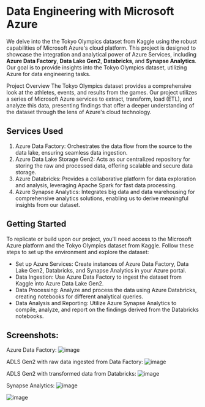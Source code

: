 # Data Engineering with Microsoft Azure
We delve into the the Tokyo Olympics dataset from Kaggle using the robust capabilities of Microsoft Azure's cloud platform. This project is designed to showcase the integration and analytical power of Azure Services, including 
**Azure Data Factory**, **Data Lake Gen2**, **Databricks**, and **Synapse Analytics**.
Our goal is to provide insights into the Tokyo Olympics dataset, utilizing Azure for data engineering tasks.

Project Overview
The Tokyo Olympics dataset provides a comprehensive look at the athletes, events, and results from the games. Our project utilizes a series of Microsoft Azure services to extract, transform, load (ETL), and analyze this data, presenting findings that offer a deeper understanding of the dataset through the lens of Azure's cloud technology.

## Services Used
1. Azure Data Factory: Orchestrates the data flow from the source to the data lake, ensuring seamless data ingestion.
2. Azure Data Lake Storage Gen2: Acts as our centralized repository for storing the raw and processed data, offering scalable and secure data storage.
3. Azure Databricks: Provides a collaborative platform for data exploration and analysis, leveraging Apache Spark for fast data processing.
4. Azure Synapse Analytics: Integrates big data and data warehousing for comprehensive analytics solutions, enabling us to derive meaningful insights from our dataset.
   
##  Getting Started
To replicate or build upon our project, you'll need access to the Microsoft Azure platform and the Tokyo Olympics dataset from Kaggle. Follow these steps to set up the environment and explore the dataset:

* Set up Azure Services: Create instances of Azure Data Factory, Data Lake Gen2, Databricks, and Synapse Analytics in your Azure portal.
* Data Ingestion: Use Azure Data Factory to ingest the dataset from Kaggle into Azure Data Lake Gen2.
* Data Processing: Analyze and process the data using Azure Databricks, creating notebooks for different analytical queries.
* Data Analysis and Reporting: Utilize Azure Synapse Analytics to compile, analyze, and report on the findings derived from the Databricks notebooks.

## Screenshots:
Azure Data Factory:
![image](https://github.com/Sankeerth10/DE_with_Azure/assets/100099621/27bef596-ae3f-48ad-8cf8-3e7f641ead4e)

ADLS Gen2 with raw data ingested from Data Factory:
![image](https://github.com/Sankeerth10/DE_with_Azure/assets/100099621/a7d8b364-bd80-4dac-8c96-f9cacd5ba014)

ADLS Gen2 with transformed data from Databricks:
![image](https://github.com/Sankeerth10/DE_with_Azure/assets/100099621/23eba54a-b885-45b4-855d-3d5a40b8310a)

Synapse Analytics:
![image](https://github.com/Sankeerth10/DE_with_Azure/assets/100099621/c4feacc8-8696-47fd-a9d0-699083f9f40d)

![image](https://github.com/Sankeerth10/DE_with_Azure/assets/100099621/2fd2f4e5-886e-4962-bdfe-df4ef8593d62)
